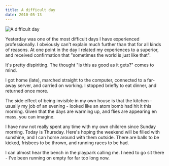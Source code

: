 ```yaml
---
title: A difficult day
date: 2010-05-13
---
```


![A difficult day](https://source.unsplash.com/Pll7AP6NFpY/1600x900)

Yesterday was one of the most difficult days I have experienced professionally. I obviously can't explain much further than that for all kinds of reasons. At one point in the day I related my experiences to a superior, and received confirmation that "sometimes the world is just like that".

It's pretty dispiriting. The thought "is this as good as it gets?" comes to mind.

I got home (late), marched straight to the computer, connected to a far-away server, and carried on working. I stopped briefly to eat dinner, and returned once more.

The side effect of being invisible in my own house is that the kitchen - usually my job of an evening - looked like an atom bomb had hit it this morning. Given that the days are warming up, and flies are appearing en mass, you can imagine.

I have now not really spent any time with my own children since Sunday morning. Today is Thursday. Here's hoping the weekend will be filled with sunshine, and I can horse around with them outside. There are balls to be kicked, frisbees to be thrown, and running races to be had.

I can almost hear the bench in the playpark calling me. I need to go sit there - I've been running on empty for far too long now.